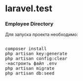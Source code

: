 # laravel.test
<h3>Employee Directory</h3>

Для запуска проекта необходимо:
<pre> 
composer install
php artisan key:generate
php artisan config:clear
-настроить файл .env
php artisan migrate
php artisan db:seed
</pre>